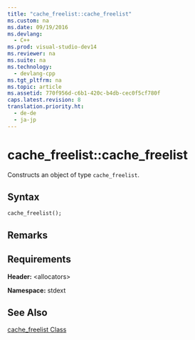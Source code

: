 ```yaml
---
title: "cache_freelist::cache_freelist"
ms.custom: na
ms.date: 09/19/2016
ms.devlang: 
  - C++
ms.prod: visual-studio-dev14
ms.reviewer: na
ms.suite: na
ms.technology: 
  - devlang-cpp
ms.tgt_pltfrm: na
ms.topic: article
ms.assetid: 770f956d-c6b1-420c-b4db-cec0f5cf780f
caps.latest.revision: 8
translation.priority.ht: 
  - de-de
  - ja-jp
---
```

# cache_freelist::cache_freelist
Constructs an object of type `cache_freelist`.  
  
## Syntax  
  
```  
cache_freelist();  
```  
  
## Remarks  
  
## Requirements  
 **Header:** <allocators\>  
  
 **Namespace:** stdext  
  
## See Also  
 [cache_freelist Class](../vs140/cache_freelist-Class.md)